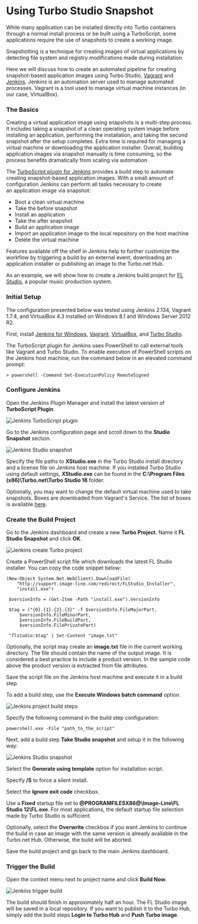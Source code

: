 # Using Turbo Studio Snapshot

While many application can be installed directly into Turbo containers through a normal install process or be built using a TurboScript, some applications require the use of snapshots to create a working image.

Snapshotting is a technique for creating images of virtual applications by detecting file system and registry modifications made during installation.

Here we will discuss how to create an automated pipeline for creating snapshot-based application images using Turbo Studio, [Vagrant](https://www.vagrantup.com/) and [Jenkins](https://jenkins.io/). Jenkins is an automation server used to manage automated processes. Vagrant is a tool used to manage virtual machine instances (in our case, VirtualBox).

### The Basics

Creating a virtual application image using snapshots is a multi-step process. It includes taking a snapshot of a clean operating system image before installing an application, performing the installation, and taking the second snapshot after the setup completes. Extra time is required for managing a virtual machine or downloading the application installer. Overall, building application images via snapshot manually is time consuming, so the process benefits dramatically from scaling via automation.

The [TurboScript plugin for Jenkins](https://wiki.jenkins-ci.org/display/JENKINS/TurboScript+Plugin) provides a build step to automate creating snapshot-based application images. With a small amount of configuration Jenkins can perform all tasks necessary to create an application image via snapshot:

- Boot a clean virtual machine
- Take the before snapshot
- Install an application
- Take the after snapshot
- Build an application image
- Import an application image to the local repository on the host machine
- Delete the virtual machine

Features available off the shelf in Jenkins help to further customize the workflow by triggering a build by an external event, downloading an application installer or publishing an image to the Turbo.net Hub.

As an example, we will show how to create a Jenkins build project for [FL Studio](https://www.image-line.com/flstudio/), a popular music production system.

### Initial Setup

The configuration presented below was tested using Jenkins 2.134, Vagrant 1.7.4, and VirtualBox 4.3 installed on Windows 8.1 and Windows Server 2012 R2.

First, install [Jenkins for Windows](https://jenkins.io/download/), [Vagrant](https://www.vagrantup.com/downloads.html), [VirtualBox](https://www.virtualbox.org/wiki/Downloads), and [Turbo Studio](https://turbo.net/download).

The TurboScript plugin for Jenkins uses PowerShell to call external tools like Vagrant and Turbo Studio. To enable execution of PowerShell scripts on the Jenkins host machine, run the command below in an elevated command prompt:

```
> powershell -Command Set-ExecutionPolicy RemoteSigned
```

### Configure Jenkins

Open the Jenkins Plugin Manager and install the latest version of **TurboScript Plugin**.

![Jenkins TurboScript plugin](../../images/snapshot1.png)

Go to the Jenkins configuration page and scroll down to the **Studio Snapshot** section.

![Jenkins Studio snapshot](../../images/snapshot2.png)

Specify the file paths to **XStudio.exe** in the Turbo Studio install directory and a license file on Jenkins host machine. If you installed Turbo Studio using default settings, **XStudio.exe** can be found in the **C:\Program Files (x86)\Turbo.net\Turbo Studio 18** folder.

Optionally, you may want to change the default virtual machine used to take snapshots. Boxes are downloaded from Vagrant's Service. The list of boxes is available [here](https://app.vagrantup.com/boxes/search).

### Create the Build Project

Go to the Jenkins dashboard and create a new **Turbo Project**. Name it **FL Studio Snapshot** and click **OK**.

![Jenkins create Turbo project](../../images/snapshot3.png)

Create a PowerShell script file which downloads the latest FL Studio installer. You can copy the code snippet below:

```
(New-Object System.Net.WebClient).DownloadFile(
    "http://support.image-line.com/redirect/FLStudio_Installer",
    "install.exe")

 $versionInfo = (Get-Item -Path "install.exe").VersionInfo

 $tag = ("{0}.{1}.{2}.{3}" -f $versionInfo.FileMajorPart,
     $versionInfo.FileMinorPart,
     $versionInfo.FileBuildPart,
     $versionInfo.FilePrivatePart)

 "flstudio:$tag" | Set-Content "image.txt"
```

Optionally, the script may create an **image.txt** file in the current working directory. The file should contain the name of the output image. It is considered a best practice to include a product version. In the sample code above the product version is extracted from file attributes.

Save the script file on the Jenkins host machine and execute it in a build step.

To add a build step, use the **Execute Windows batch command** option.

![Jenkins project build steps](../../images/snapshot4.png)

Specify the following command in the build step configuration:

```
powershell.exe -File "path_to_the_script"
```

Next, add a build step **Take Studio snapshot** and setup it in the following way:

![Jenkins Studio snapshot](../../images/snapshot5.png)

Select the **Generate using template** option for installation script.

Specify **/S** to force a silent install.

Select the **Ignore exit code** checkbox.

Use a **Fixed** startup file set to **@PROGRAMFILESX86@\Image-Line\FL Studio 12\FL.exe**. For most applications, the default startup file selection made by Turbo Studio is sufficient.

Optionally, select the **Overwrite** checkbox if you want Jenkins to continue the build in case an image with the same version is already available in the Turbo.net Hub. Otherwise, the build will be aborted.

Save the build project and go back to the main Jenkins dashboard.

### Trigger the Build

Open the context menu next to project name and click **Build Now**.

![Jenkins trigger build](../../images/snapshot6.png)

The build should finish in approximately half an hour. The FL Studio image will be saved in a local repository. If you want to publish it to the Turbo Hub, simply add the build steps **Login to Turbo Hub** and **Push Turbo image**.
